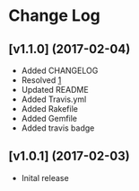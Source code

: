 # Change Log

## [v1.1.0] (2017-02-04)

- Added CHANGELOG
- Resolved [1][1]
- Updated README
- Added Travis.yml
- Added Rakefile
- Added Gemfile
- Added travis badge

## [v1.0.1] (2017-02-03)

- Inital release


[1]: https://github.com/jjasghar/chefdk-cookbook/issues/1
